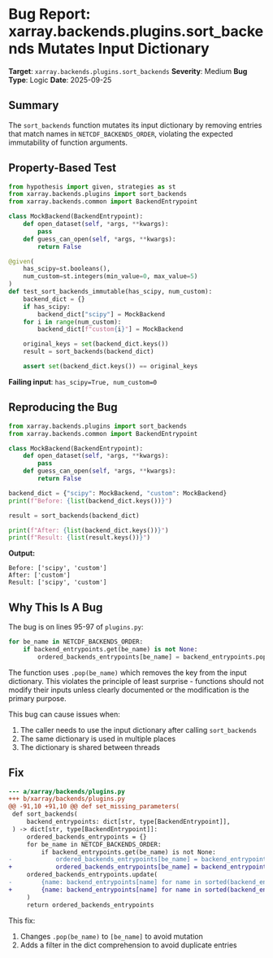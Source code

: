 # Bug Report: xarray.backends.plugins.sort_backends Mutates Input Dictionary

**Target**: `xarray.backends.plugins.sort_backends`
**Severity**: Medium
**Bug Type**: Logic
**Date**: 2025-09-25

## Summary

The `sort_backends` function mutates its input dictionary by removing entries that match names in `NETCDF_BACKENDS_ORDER`, violating the expected immutability of function arguments.

## Property-Based Test

```python
from hypothesis import given, strategies as st
from xarray.backends.plugins import sort_backends
from xarray.backends.common import BackendEntrypoint

class MockBackend(BackendEntrypoint):
    def open_dataset(self, *args, **kwargs):
        pass
    def guess_can_open(self, *args, **kwargs):
        return False

@given(
    has_scipy=st.booleans(),
    num_custom=st.integers(min_value=0, max_value=5)
)
def test_sort_backends_immutable(has_scipy, num_custom):
    backend_dict = {}
    if has_scipy:
        backend_dict["scipy"] = MockBackend
    for i in range(num_custom):
        backend_dict[f"custom{i}"] = MockBackend

    original_keys = set(backend_dict.keys())
    result = sort_backends(backend_dict)

    assert set(backend_dict.keys()) == original_keys
```

**Failing input**: `has_scipy=True, num_custom=0`

## Reproducing the Bug

```python
from xarray.backends.plugins import sort_backends
from xarray.backends.common import BackendEntrypoint

class MockBackend(BackendEntrypoint):
    def open_dataset(self, *args, **kwargs):
        pass
    def guess_can_open(self, *args, **kwargs):
        return False

backend_dict = {"scipy": MockBackend, "custom": MockBackend}
print(f"Before: {list(backend_dict.keys())}")

result = sort_backends(backend_dict)

print(f"After: {list(backend_dict.keys())}")
print(f"Result: {list(result.keys())}")
```

**Output:**
```
Before: ['scipy', 'custom']
After: ['custom']
Result: ['scipy', 'custom']
```

## Why This Is A Bug

The bug is on lines 95-97 of `plugins.py`:

```python
for be_name in NETCDF_BACKENDS_ORDER:
    if backend_entrypoints.get(be_name) is not None:
        ordered_backends_entrypoints[be_name] = backend_entrypoints.pop(be_name)
```

The function uses `.pop(be_name)` which removes the key from the input dictionary. This violates the principle of least surprise - functions should not modify their inputs unless clearly documented or the modification is the primary purpose.

This bug can cause issues when:
1. The caller needs to use the input dictionary after calling `sort_backends`
2. The same dictionary is used in multiple places
3. The dictionary is shared between threads

## Fix

```diff
--- a/xarray/backends/plugins.py
+++ b/xarray/backends/plugins.py
@@ -91,10 +91,10 @@ def set_missing_parameters(
 def sort_backends(
     backend_entrypoints: dict[str, type[BackendEntrypoint]],
 ) -> dict[str, type[BackendEntrypoint]]:
     ordered_backends_entrypoints = {}
     for be_name in NETCDF_BACKENDS_ORDER:
         if backend_entrypoints.get(be_name) is not None:
-            ordered_backends_entrypoints[be_name] = backend_entrypoints.pop(be_name)
+            ordered_backends_entrypoints[be_name] = backend_entrypoints[be_name]
     ordered_backends_entrypoints.update(
-        {name: backend_entrypoints[name] for name in sorted(backend_entrypoints)}
+        {name: backend_entrypoints[name] for name in sorted(backend_entrypoints) if name not in ordered_backends_entrypoints}
     )
     return ordered_backends_entrypoints
```

This fix:
1. Changes `.pop(be_name)` to `[be_name]` to avoid mutation
2. Adds a filter in the dict comprehension to avoid duplicate entries